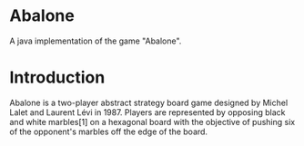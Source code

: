 # Abalone
A java implementation of the game "Abalone".

# Introduction

Abalone is a two-player abstract strategy board game designed by Michel Lalet and Laurent Lévi in 1987. Players are represented by opposing black and white marbles[1] on a hexagonal board with the objective of pushing six of the opponent's marbles off the edge of the board.
